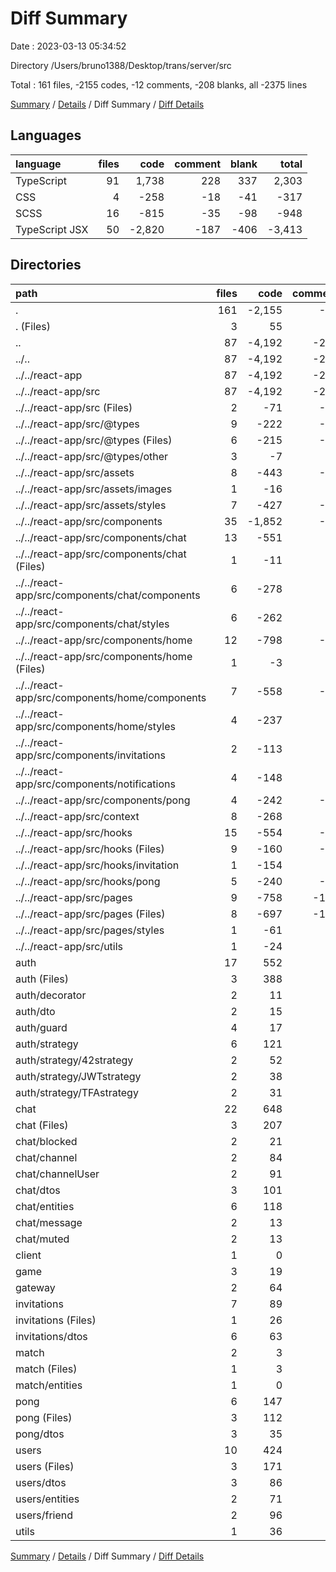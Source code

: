 # Diff Summary

Date : 2023-03-13 05:34:52

Directory /Users/bruno1388/Desktop/trans/server/src

Total : 161 files,  -2155 codes, -12 comments, -208 blanks, all -2375 lines

[Summary](results.md) / [Details](details.md) / Diff Summary / [Diff Details](diff-details.md)

## Languages
| language | files | code | comment | blank | total |
| :--- | ---: | ---: | ---: | ---: | ---: |
| TypeScript | 91 | 1,738 | 228 | 337 | 2,303 |
| CSS | 4 | -258 | -18 | -41 | -317 |
| SCSS | 16 | -815 | -35 | -98 | -948 |
| TypeScript JSX | 50 | -2,820 | -187 | -406 | -3,413 |

## Directories
| path | files | code | comment | blank | total |
| :--- | ---: | ---: | ---: | ---: | ---: |
| . | 161 | -2,155 | -12 | -208 | -2,375 |
| . (Files) | 3 | 55 | 21 | 10 | 86 |
| .. | 87 | -4,192 | -269 | -611 | -5,072 |
| ../.. | 87 | -4,192 | -269 | -611 | -5,072 |
| ../../react-app | 87 | -4,192 | -269 | -611 | -5,072 |
| ../../react-app/src | 87 | -4,192 | -269 | -611 | -5,072 |
| ../../react-app/src (Files) | 2 | -71 | -24 | -9 | -104 |
| ../../react-app/src/@types | 9 | -222 | -31 | -61 | -314 |
| ../../react-app/src/@types (Files) | 6 | -215 | -30 | -57 | -302 |
| ../../react-app/src/@types/other | 3 | -7 | -1 | -4 | -12 |
| ../../react-app/src/assets | 8 | -443 | -24 | -70 | -537 |
| ../../react-app/src/assets/images | 1 | -16 | 0 | -1 | -17 |
| ../../react-app/src/assets/styles | 7 | -427 | -24 | -69 | -520 |
| ../../react-app/src/components | 35 | -1,852 | -45 | -215 | -2,112 |
| ../../react-app/src/components/chat | 13 | -551 | 0 | -53 | -604 |
| ../../react-app/src/components/chat (Files) | 1 | -11 | 0 | -3 | -14 |
| ../../react-app/src/components/chat/components | 6 | -278 | 0 | -28 | -306 |
| ../../react-app/src/components/chat/styles | 6 | -262 | 0 | -22 | -284 |
| ../../react-app/src/components/home | 12 | -798 | -14 | -82 | -894 |
| ../../react-app/src/components/home (Files) | 1 | -3 | 0 | -1 | -4 |
| ../../react-app/src/components/home/components | 7 | -558 | -10 | -53 | -621 |
| ../../react-app/src/components/home/styles | 4 | -237 | -4 | -28 | -269 |
| ../../react-app/src/components/invitations | 2 | -113 | -6 | -18 | -137 |
| ../../react-app/src/components/notifications | 4 | -148 | 0 | -22 | -170 |
| ../../react-app/src/components/pong | 4 | -242 | -25 | -40 | -307 |
| ../../react-app/src/context | 8 | -268 | -1 | -62 | -331 |
| ../../react-app/src/hooks | 15 | -554 | -30 | -99 | -683 |
| ../../react-app/src/hooks (Files) | 9 | -160 | -15 | -41 | -216 |
| ../../react-app/src/hooks/invitation | 1 | -154 | -4 | -17 | -175 |
| ../../react-app/src/hooks/pong | 5 | -240 | -11 | -41 | -292 |
| ../../react-app/src/pages | 9 | -758 | -114 | -92 | -964 |
| ../../react-app/src/pages (Files) | 8 | -697 | -114 | -86 | -897 |
| ../../react-app/src/pages/styles | 1 | -61 | 0 | -6 | -67 |
| ../../react-app/src/utils | 1 | -24 | 0 | -3 | -27 |
| auth | 17 | 552 | 98 | 81 | 731 |
| auth (Files) | 3 | 388 | 25 | 47 | 460 |
| auth/decorator | 2 | 11 | 3 | 3 | 17 |
| auth/dto | 2 | 15 | 13 | 8 | 36 |
| auth/guard | 4 | 17 | 8 | 7 | 32 |
| auth/strategy | 6 | 121 | 49 | 16 | 186 |
| auth/strategy/42strategy | 2 | 52 | 23 | 5 | 80 |
| auth/strategy/JWTstrategy | 2 | 38 | 17 | 6 | 61 |
| auth/strategy/TFAstrategy | 2 | 31 | 9 | 5 | 45 |
| chat | 22 | 648 | 29 | 132 | 809 |
| chat (Files) | 3 | 207 | 28 | 31 | 266 |
| chat/blocked | 2 | 21 | 0 | 5 | 26 |
| chat/channel | 2 | 84 | 0 | 9 | 93 |
| chat/channelUser | 2 | 91 | 0 | 7 | 98 |
| chat/dtos | 3 | 101 | 0 | 27 | 128 |
| chat/entities | 6 | 118 | 1 | 43 | 162 |
| chat/message | 2 | 13 | 0 | 5 | 18 |
| chat/muted | 2 | 13 | 0 | 5 | 18 |
| client | 1 | 0 | 0 | 1 | 1 |
| game | 3 | 19 | 0 | 6 | 25 |
| gateway | 2 | 64 | 11 | 10 | 85 |
| invitations | 7 | 89 | 1 | 26 | 116 |
| invitations (Files) | 1 | 26 | 1 | 4 | 31 |
| invitations/dtos | 6 | 63 | 0 | 22 | 85 |
| match | 2 | 3 | 0 | 3 | 6 |
| match (Files) | 1 | 3 | 0 | 2 | 5 |
| match/entities | 1 | 0 | 0 | 1 | 1 |
| pong | 6 | 147 | 1 | 30 | 178 |
| pong (Files) | 3 | 112 | 1 | 18 | 131 |
| pong/dtos | 3 | 35 | 0 | 12 | 47 |
| users | 10 | 424 | 90 | 98 | 612 |
| users (Files) | 3 | 171 | 50 | 31 | 252 |
| users/dtos | 3 | 86 | 30 | 31 | 147 |
| users/entities | 2 | 71 | 10 | 26 | 107 |
| users/friend | 2 | 96 | 0 | 10 | 106 |
| utils | 1 | 36 | 6 | 6 | 48 |

[Summary](results.md) / [Details](details.md) / Diff Summary / [Diff Details](diff-details.md)